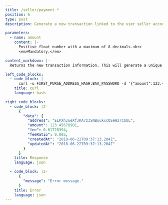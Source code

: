```yaml
---
title: /seller/payment *
position: 6
type: post
description: Generate a new transaction linked to the user seller account.

parameters:
  - name: amount
    content: |-
      Positive float number with a maximum of 8 decimals.<br>
      <em>Mandatory.</em>

content_markdown: |-
  Returns the new transaction information. This will generate a unique address for each transaction.

left_code_blocks:
  - code_block: |-
      curl -u FIRST_PURSE_ADDRESS_HASH:BAA_PASSWORD -d '{"amount":123.45678901}' -X POST https://api.electraproject.org/seller/payment
    title: curl
    language: bash

right_code_blocks:
  - code_block: |2-
      {
        "data": {
          "address": "ELPXhJueXfJKA7z3SNBuukxcQSeW2rCbUL",
          "amount": 123.45678901,
          "fee": 0.61728394,
          "feeRatio": 0.005,
          "createdAt": "2018-06-22T09:37:13.204Z",
          "updatedAt": "2018-06-22T09:37:13.204Z"
        }
      }
    title: Response
    language: json

  - code_block: |2-
      {
        "message": "Error message."
      }
    title: Error
    language: json
---
```

